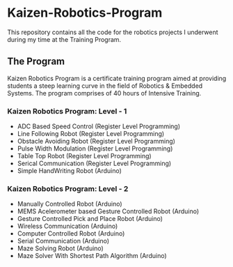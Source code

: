 # Kaizen-Robotics-Program
This repository contains all the code for the robotics projects I underwent during my time at the Training Program.

## The Program
Kaizen Robotics Program is a certificate training program aimed at providing students a steep learning curve in the field of Robotics & Embedded Systems. The program comprises of 40 hours of Intensive Training.

### Kaizen Robotics Program: Level - 1 
- ADC Based Speed Control (Register Level Programming)
- Line Following Robot (Register Level Programming)
- Obstacle Avoiding Robot (Register Level Programming)
- Pulse Width Modulation (Register Level Programming)
- Table Top Robot (Register Level Programming)
- Serical Communication (Register Level Programming)
- Simple HandWriting Robot (Arduino) 

### Kaizen Robotics Program: Level - 2 

- Manually Controlled Robot (Arduino)
- MEMS Acelerometer based Gesture Controlled Robot (Arduino)
- Gesture Controlled Pick and Place Robot (Arduino)
- Wireless Communication (Arduino)
- Computer Controlled Robot (Arduino)
- Serial Communication (Arduino)
- Maze Solving Robot (Arduino)
- Maze Solver With Shortest Path Algorithm (Arduino) 
